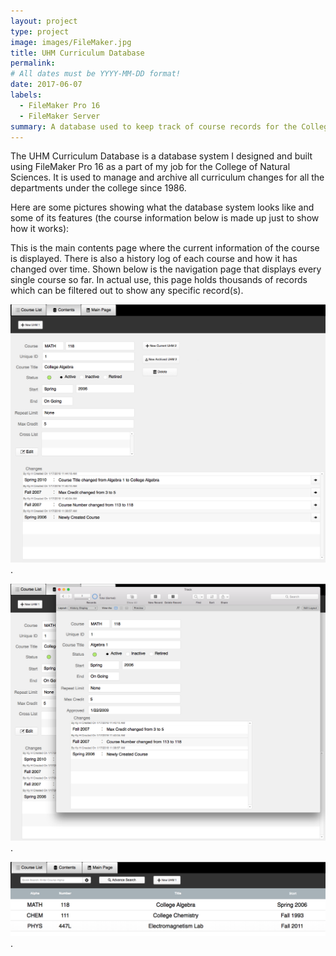 ```yaml
---
layout: project
type: project
image: images/FileMaker.jpg
title: UHM Curriculum Database
permalink:
# All dates must be YYYY-MM-DD format!
date: 2017-06-07
labels:
  - FileMaker Pro 16
  - FileMaker Server
summary: A database used to keep track of course records for the College of Natural Sciences
---
```


The UHM Curriculum Database is a database system I designed and built using FileMaker Pro 16 as a part of my job for the College of Natural Sciences. It is used to manage and archive all curriculum changes for all the departments under the college since 1986. 

Here are some pictures showing what the database system looks like and some of its features (the course information below is made up just to show how it works):

This is the main contents page where the current information of the course is displayed. There is also a history log of each course and how it has changed over time.
Shown below is the navigation page that displays every single course so far. In actual use, this page holds thousands of records which can be filtered out to show any specific record(s).


<img class="ui image" src="../images/UHMCoursePage.png"> .   

<img class="ui image" src="../images/UHMHistoryPage.png"> . 

<img class="ui image" src="../images/UHMListPage.png"> . 



